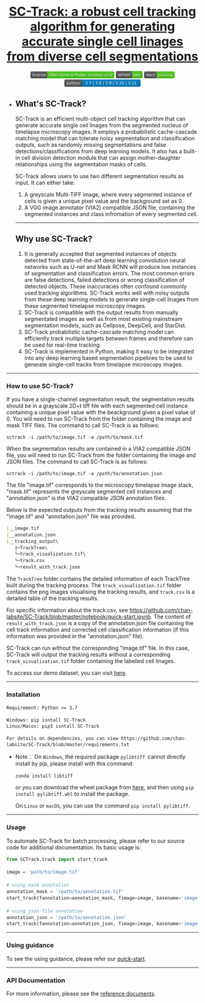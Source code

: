 

# <div align="center" style="text-align: center; font-size: 32px;"> <b><a href=https://github.com/chan-labsite/SC-Track>SC-Track: a robust cell tracking algorithm for generating accurate single cell linages from diverse cell segmentations</a></b></div>

<div align="center"> <img src="docs/icon/license.svg" width = 220 /> <img src="docs/icon/wheel.svg" width = 70 />  <img src="docs/icon/docs.svg" width = 80 /> <img src="docs/icon/Python-version.svg" width = 200 /> </div> 

- ## What's SC-Track?

    SC-Track is an efficient multi-object cell tracking algorithm that can generate accurate single cell linages from the segmented nucleus of timelapse microscopy images. It employs a probabilistic cache-cascade matching model that can tolerate noisy segmentation and classification outputs, such as randomly missing segmentations and false detections/classifications from deep learning models. It also has a built-in cell division detection module that can assign mother-daughter relationships using the segmentation masks of cells.

    SC-Track allows users to use two different segmentation results as input. It can either take:

    1) A greyscale Multi-TIFF image, where every segmented instance of cells is given a unique pixel value and the background set as 0.
    2) A VGG image annotator (VIA2) compatible JSON file, containing the segmented instances and class infromation of every segmented cell.


    ----------


    ## Why use SC-Track?

    1) It is generally accepted that segmented instances of objects detected from state-of-the-art deep learning convolution neural networks such as U-net and Mask RCNN will produce low instances of segmentation and classification errors. The most common errors are false detections, failed detections or wrong classification of detected objects. These inaccuracies often confound commonly used tracking algorithms. SC-Track works well with noisy outputs from these deep learning models to generate single-cell linages from these segmented timelapse microscopy images.
    2) SC-Track is compatible with the output results from manually segmentated images as well as from most existing mainstream segmentation models, such as Cellpose, DeepCell, and StarDist. 
    3) SC-Track probabilistic cache-cascade matching model can efficiently track multiple targets between frames and therefore can be used for real-time tracking.
    4) SC-Track is implemented in Python, making it easy to be integrated into any deep learning based segmentation pipelines to be used to generate single-cell tracks from timelapse microscopy images.



-------

### How to use SC-Track?


If you have a single-channel segmentation result, the segmentation results should be in a grayscale 2D+t tiff file with
each segmented cell instance containing a unique pixel value with the beackground given a pixel value of 0. You will need
to run SC-Track from the folder containing the image and mask TIFF files. The command to call SC-Track is as follows:
```
sctrack -i /path/to/image.tif -a /path/to/mask.tif
```

When the segmentation results are contained in a VIA2 compatible JSON file, you will need to run SC-Track from the folder
containing the image and JSON files. The command to call SC-Track is as follows: 
```
sctrack -i /path/to/image.tif -a /path/to/annotation.json
```
The file "image.tif" corresponds to the microscopy timelapse image stack, "mask.tif" represents the greyscale segmented
cell instances and "annotation.json" is the VIA2 compatible JSON annotation files. 

Below is the expected outputs from the tracking results assuming that the "image.tif" and "annotation.json" file was provided.
```markdown
|__image.tif
|__annotation.json
|__tracking_output\
   ├─TrackTree\
   └─track_visualization.tif\
   └─track.csv
   └─result_with_track.json
```
   
The `TrackTree` folder contains the detailed information of each TrackTree built during the tracking process.
The `track_visualization.tif` folder contains the png images visualising the tracking results, and `track.csv` is a detailed table 
of the tracking results.

For specific information about the track.csv, see https://github.com/chan-labsite/SC-Track/blob/master/notebook/quick-start.ipynb.
The content of `result_with_track.json` is a copy of the annotation.json file containing the cell track information and corrected 
cell classification information (if this information was provided in the "annotation.json" file).

SC-Track can run without the corresponding "image.tif" file. In this case, SC-Track will output the tracking results without a corresponding
`track_visualization.tif` folder containing the labelled cell linages.

To access our demo dataset, you can visit [here](https://zenodo.org/record/8284987). 



----------

### Installation

```
Requirement: Python >= 3.7

Windows: pip isntall SC-Track
Linux/Macos: pip3 isntall SC-Track

For details on dependencies, you can view https://github.com/chan-labsite/SC-Track/blob/master/requirements.txt
```

-   Note： On `Windows`, the required package `pylibtiff `cannot directly install by pip, please install with this command:

    `conda install libtiff`

    or you can download the wheel package from [here](https://www.lfd.uci.edu/~gohlke/pythonlibs/#pylibtiff), and then using `pip install pylibtiff.whl` to install the package.

    On `Linux` or `macOS`, you can use the command `pip install pylibtiff`.



-----------------------

### Usage


To automate SC-Track for batch processing, please refer to our source code for additional documentation.
Its basic usage is:

```python
from SCTrack.track import start_track

image = 'path/to/image.tif'

# using mask annotation
annotation_mask = '/path/to/annotation.tif'
start_track(fannotation=annotation_mask, fimage=image, basename='image', track_range=None, fout='/path/to/dir')

# using json file annotation
annotation_json = '/path/to/annotation.json'
start_track(fannotation=annotation_json, fimage=image, basename='image', track_range=None, fout='/path/to/dir')
```



------

### Using guidance

To see the using guidance, please refer our [quick-start](./notebook/quick-start.ipynb).

---------

### API  Documentation

For more information, please see the [reference documents](https://htmlpreview.github.io/?https://github.com/frozenleaves/SC-Track/blob/master/docs/build/html/index.html).



<!-- 

Please cite our paper if you found this package useful. 
```
SC-Track: a robust cell tracking algorithm for generating accurate single cell linages from diverse cell segmentations
Chengxin Li，Shuang Shuang Xie，Jiaqi Wang，Septavera Sharvia，Kuan Yoow Chan
```

 -->
